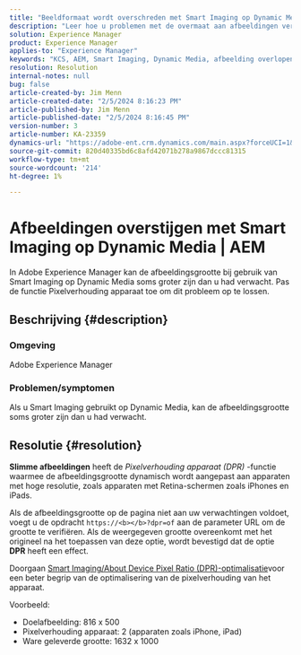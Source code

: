 ```yaml
---
title: "Beeldformaat wordt overschreden met Smart Imaging op Dynamic Media | AEM"
description: "Leer hoe u problemen met de overmaat aan afbeeldingen verhelpt wanneer de functie Slimme afbeeldingen wordt gebruikt in Dynamic Media. Pas de functie Pixelverhouding apparaat toe."
solution: Experience Manager
product: Experience Manager
applies-to: "Experience Manager"
keywords: "KCS, AEM, Smart Imaging, Dynamic Media, afbeelding overlopend"
resolution: Resolution
internal-notes: null
bug: false
article-created-by: Jim Menn
article-created-date: "2/5/2024 8:16:23 PM"
article-published-by: Jim Menn
article-published-date: "2/5/2024 8:16:45 PM"
version-number: 3
article-number: KA-23359
dynamics-url: "https://adobe-ent.crm.dynamics.com/main.aspx?forceUCI=1&pagetype=entityrecord&etn=knowledgearticle&id=c685a56c-63c4-ee11-9079-6045bd006268"
source-git-commit: 820d40335bd6c8afd42071b278a9867dccc81315
workflow-type: tm+mt
source-wordcount: '214'
ht-degree: 1%

---
```


# Afbeeldingen overstijgen met Smart Imaging op Dynamic Media | AEM


In Adobe Experience Manager kan de afbeeldingsgrootte bij gebruik van Smart Imaging op Dynamic Media soms groter zijn dan u had verwacht. Pas de functie Pixelverhouding apparaat toe om dit probleem op te lossen.

## Beschrijving {#description}


### <b>Omgeving</b>

Adobe Experience Manager

### <b>Problemen/symptomen</b>

Als u Smart Imaging gebruikt op Dynamic Media, kan de afbeeldingsgrootte soms groter zijn dan u had verwacht.


## Resolutie {#resolution}


<b>Slimme afbeeldingen</b> heeft de *Pixelverhouding apparaat (DPR)* -functie waarmee de afbeeldingsgrootte dynamisch wordt aangepast aan apparaten met hoge resolutie, zoals apparaten met Retina-schermen zoals iPhones en iPads.

Als de afbeeldingsgrootte op de pagina niet aan uw verwachtingen voldoet, voegt u de opdracht `https://<b></b>?dpr=of` aan de parameter URL om de grootte te verifiëren. Als de weergegeven grootte overeenkomt met het origineel na het toepassen van deze optie, wordt bevestigd dat de optie <b>DPR</b> heeft een effect.

Doorgaan [Smart Imaging/About Device Pixel Ratio (DPR)-optimalisatie](https://experienceleague.adobe.com/docs/experience-manager-65/assets/dynamic/imaging-faq.html#dpr)voor een beter begrip van de optimalisering van de pixelverhouding van het apparaat.

Voorbeeld:

- Doelafbeelding: 816 x 500
- Pixelverhouding apparaat: 2 (apparaten zoals iPhone, iPad)
- Ware geleverde grootte: 1632 x 1000

